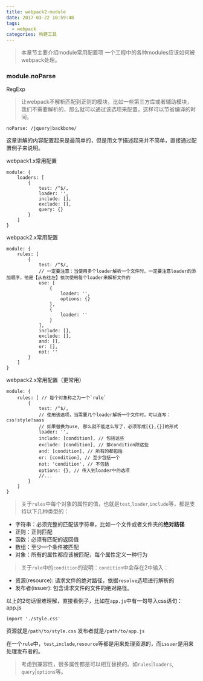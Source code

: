 ```yaml
---
title: webpack2-module
date: 2017-03-22 10:59:48
tags: 
  - webpack
categories: 构建工具
---
```


> 本章节主要介绍module常用配置项
> 一个工程中的各种modules应该如何被webpack处理。

### module.noParse
RegExp

> 让webpack不解析匹配到正则的模块，比如一些第三方库或者辅助模块，我们不需要解析的，那么就可以通过该选项来配置，这样可以节省编译的时间。

`noParse: /jquery|backbone/`

这章讲解的内容配置起来是最简单的，但是用文字描述起来并不简单，直接通过配置例子来说明。

webpack1.x常用配置
```
module: {
    loaders: [
        {
            test: /^$/,
            loader: '',
            include: [],
            exclude: [],
            query: {}
        }
    ]
}
```

webpack2.x常用配置
```
module: {
    rules: [
        {
            test: /^$/,
            // 一定要注意：当使用多个loader解析一个文件时，一定要注意loader的添加顺序，他是【从右往左】依次使用每个loader来解析文件的
            use: [
                {
                    loader: '',
                    options: {}
                },
                {
                    loader: ''
                }
            ],
            include: [],
            exclude: [],
            and: [],
            or: [],
            not: ''
        }
    ]
}
```

webpack2.x常用配置（更常用）
```
module: {
    rules: [ // 每个对象称之为一个`rule`
        {
            test: /^$/,
            // 使用该选项，当需要几个loader解析一个文件时，可以连写：css!style!sass
            // 如果替换为use, 那么就不能这么写了，必须写成[{},{}]的形式
            loader: '', 
            include: [condition], // 包括这些
            exclude: [condition], // 排condition除这些
            and: [condition], // 所有的都包括
            or: [condition], // 至少包括一个
            not: 'condition', // 不包括
            options: {}, // 传入到loader中的选项
            //...
        }
    ]
}
```

> 关于`rules`中每个对象的属性的值，也就是`test`,`loader`,`include`等，都是支持以下几种类型的：

- 字符串：必须完整的匹配该字符串，比如一个文件或者文件夹的**绝对路径**
- 正则：正则匹配
- 函数：必须有匹配的返回值
- 数组：至少一个条件被匹配
- 对象：所有的属性都应该被匹配，每个属性定义一种行为

> 关于`rule`中的`condition`的说明：`condition`中会存在2中输入：

- 资源(resource): 请求文件的绝对路径，依据`resolve`选项进行解析的
- 发布者(issuer): 包含请求文件的文件的绝对路径。

以上的2句话很难理解，直接看例子，比如在`app.js`中有一句导入css语句：
app.js
```
import './style.css'
```
资源就是`/path/to/style.css`
发布者就是`/path/to/app.js`

在一个`rule`中，`test`,`include`,`resource`等都是用来处理资源的，而`issuer`是用来处理发布者的。

> 考虑到兼容性，很多属性都是可以相互替换的。如`rules`|`loaders`, `query`|`options`等。